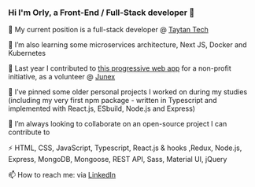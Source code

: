 ### Hi I'm Orly, a Front-End / Full-Stack developer 👋

 🔭 My current position is a full-stack developer @ [Taytan Tech](https://github.com/Taytan-Tech)
  
 🌱 I’m also learning some microservices architecture, Next JS, Docker and Kubernetes
 
 🔭 Last year I contributed to [this progressive web app](https://github.com/Mityaalim-App) for a non-profit initiative, as a volunteer @ [Junex](https://junex.io)

 🔭 I’ve pinned some older personal projects I worked on during my studies (including my very first npm package - written in Typescript and implemented with React.js, ESbuild, Node.js and Express)

 👯 I’m always looking to collaborate on an open-source project I can contribute to
 
 ⚡ HTML, CSS, JavaScript, Typescript, React.js & hooks ,Redux, Node.js, Express, MongoDB, Mongoose, REST API, Sass, Material UI, jQuery
 
 📫 How to reach me: via [LinkedIn](https://www.linkedin.com/in/orly-even)

